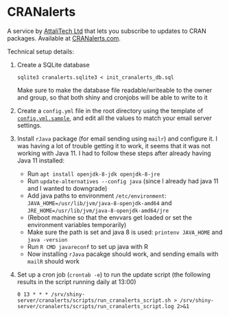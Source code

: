 # CRANalerts

A service by [AttaliTech Ltd](https://attalitech.com) that lets you subscribe to updates to CRAN packages. Available at [CRANalerts.com](https://cranalerts.com/).

Technical setup details:

1. Create a SQLite database

    ```
    sqlite3 cranalerts.sqlite3 < init_cranalerts_db.sql
    ```
    
    Make sure to make the database file readable/writeable to the owner and group, so that both shiny and cronjobs will be able to write to it

2. Create a `config.yml` file in the root directory using the template of [`config.yml.sample`](./config.yml.sample), and edit all the values to match your email server settings.

3. Install `rJava` package (for email sending using `mailr`) and configure it. I was having a lot of trouble getting it to work, it seems that it was not working with Java 11. I had to follow these steps after already having Java 11 installed:

   - Run `apt install openjdk-8-jdk openjdk-8-jre`
   - Run `update-alternatives --config java` (since I already had java 11 and I wanted to downgrade)
   - Add java paths to environment `/etc/environment`: `JAVA_HOME=/usr/lib/jvm/java-8-openjdk-amd64` and `JRE_HOME=/usr/lib/jvm/java-8-openjdk-amd64/jre`
   - (Reboot machine so that the envvars get loaded or set the environment variables temporarily)
   - Make sure the path is set and java 8 is used: `printenv JAVA_HOME` and `java -version`
   - Run `R CMD javareconf` to set up java with R
   - Now installing `rJava` pacakge should work, and sending emails with `mailR` should work

4. Set up a cron job (`crontab -e`) to run the update script (the following results in the script running daily at 13:00)

    ```
    0 13 * * * /srv/shiny-server/cranalerts/scripts/run_cranalerts_script.sh > /srv/shiny-server/cranalerts/scripts/run_cranalerts_script.log 2>&1
    ```

